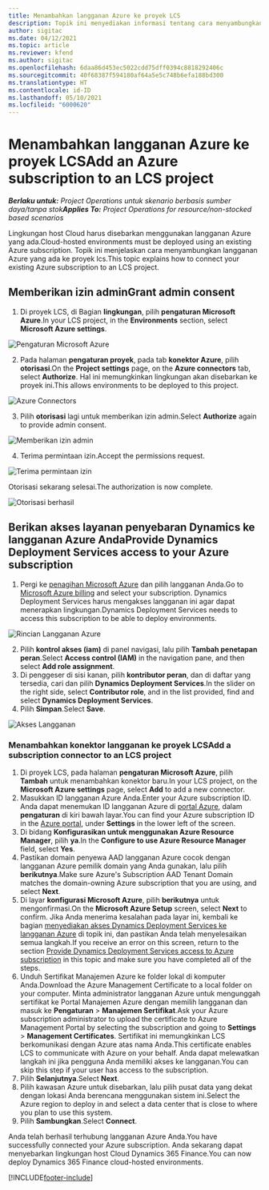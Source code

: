 ```yaml
---
title: Menambahkan langganan Azure ke proyek LCS
description: Topik ini menyediakan informasi tentang cara menyambungkan langganan Azure ke proyek lcs.
author: sigitac
ms.date: 04/12/2021
ms.topic: article
ms.reviewer: kfend
ms.author: sigitac
ms.openlocfilehash: 6daa86d453ec5022cdd75dff0394c8818292406c
ms.sourcegitcommit: 40f68387f594180af64a5e5c748b6efa188bd300
ms.translationtype: HT
ms.contentlocale: id-ID
ms.lasthandoff: 05/10/2021
ms.locfileid: "6000620"
---
```

# <a name="add-an-azure-subscription-to-an-lcs-project"></a><span data-ttu-id="ccf85-103">Menambahkan langganan Azure ke proyek LCS</span><span class="sxs-lookup"><span data-stu-id="ccf85-103">Add an Azure subscription to an LCS project</span></span>

<span data-ttu-id="ccf85-104">_**Berlaku untuk:** Project Operations untuk skenario berbasis sumber daya/tanpa stok_</span><span class="sxs-lookup"><span data-stu-id="ccf85-104">_**Applies To:** Project Operations for resource/non-stocked based scenarios_</span></span>

<span data-ttu-id="ccf85-105">Lingkungan host Cloud harus disebarkan menggunakan langganan Azure yang ada.</span><span class="sxs-lookup"><span data-stu-id="ccf85-105">Cloud-hosted environments must be deployed using an existing Azure subscription.</span></span> <span data-ttu-id="ccf85-106">Topik ini menjelaskan cara menyambungkan langganan Azure yang ada ke proyek lcs.</span><span class="sxs-lookup"><span data-stu-id="ccf85-106">This topic explains how to connect your existing Azure subscription to an LCS project.</span></span> 

## <a name="grant-admin-consent"></a><span data-ttu-id="ccf85-107">Memberikan izin admin</span><span class="sxs-lookup"><span data-stu-id="ccf85-107">Grant admin consent</span></span>

1. <span data-ttu-id="ccf85-108">Di proyek LCS, di Bagian **lingkungan**, pilih **pengaturan Microsoft Azure**.</span><span class="sxs-lookup"><span data-stu-id="ccf85-108">In your LCS project, in the **Environments** section, select **Microsoft Azure settings**.</span></span>

![Pengaturan Microsoft Azure](./media/1MicrosoftAzureSettings.png)

2. <span data-ttu-id="ccf85-110">Pada halaman **pengaturan proyek**, pada tab **konektor Azure**, pilih **otorisasi**.</span><span class="sxs-lookup"><span data-stu-id="ccf85-110">On the **Project settings** page, on the **Azure connectors** tab, select **Authorize**.</span></span> <span data-ttu-id="ccf85-111">Hal ini memungkinkan lingkungan akan disebarkan ke proyek ini.</span><span class="sxs-lookup"><span data-stu-id="ccf85-111">This allows environments to be deployed to this project.</span></span>

![Azure Connectors](./media/2AzureConnectors.png)

3. <span data-ttu-id="ccf85-113">Pilih **otorisasi** lagi untuk memberikan izin admin.</span><span class="sxs-lookup"><span data-stu-id="ccf85-113">Select **Authorize** again to provide admin consent.</span></span>

![Memberikan izin admin](./media/3GrantAdminConsent.png)

4. <span data-ttu-id="ccf85-115">Terima permintaan izin.</span><span class="sxs-lookup"><span data-stu-id="ccf85-115">Accept the permissions request.</span></span>

![Terima permintaan izin](./media/4AcceptPermissionRequest.png)

<span data-ttu-id="ccf85-117">Otorisasi sekarang selesai.</span><span class="sxs-lookup"><span data-stu-id="ccf85-117">The authorization is now complete.</span></span> 

![Otorisasi berhasil](./media/5AuthorizationComplete.png)

## <a name="provide-dynamics-deployment-services-access-to-your-azure-subscription"></a><a name="provide"></a><span data-ttu-id="ccf85-119">Berikan akses layanan penyebaran Dynamics ke langganan Azure Anda</span><span class="sxs-lookup"><span data-stu-id="ccf85-119">Provide Dynamics Deployment Services access to your Azure subscription</span></span>

1. <span data-ttu-id="ccf85-120">Pergi ke [penagihan Microsoft Azure](https://portal.azure.com/#blade/Microsoft\_Azure\_Billing/SubscriptionsBlade) dan pilih langganan Anda.</span><span class="sxs-lookup"><span data-stu-id="ccf85-120">Go to [Microsoft Azure billing](https://portal.azure.com/#blade/Microsoft\_Azure\_Billing/SubscriptionsBlade) and select your subscription.</span></span> <span data-ttu-id="ccf85-121">Dynamics Deployment Services harus mengakses langganan ini agar dapat menerapkan lingkungan.</span><span class="sxs-lookup"><span data-stu-id="ccf85-121">Dynamics Deployment Services needs to access this subscription to be able to deploy environments.</span></span>

![Rincian Langganan Azure](./media/6AzureSubscription.png)

2. <span data-ttu-id="ccf85-123">Pilih **kontrol akses (iam)** di panel navigasi, lalu pilih **Tambah penetapan peran**.</span><span class="sxs-lookup"><span data-stu-id="ccf85-123">Select **Access control (IAM)** in the navigation pane, and then select **Add role assignment**.</span></span>
3. <span data-ttu-id="ccf85-124">Di penggeser di sisi kanan, pilih **kontributor peran**, dan di daftar yang tersedia, cari dan pilih **Dynamics Deployment Services**.</span><span class="sxs-lookup"><span data-stu-id="ccf85-124">In the slider on the right side, select **Contributor role**, and in the list provided, find and select **Dynamics Deployment Services**.</span></span> 
4. <span data-ttu-id="ccf85-125">Pilih **Simpan**.</span><span class="sxs-lookup"><span data-stu-id="ccf85-125">Select **Save**.</span></span>

![Akses Langganan](./media/7SubscriptionAccess.png)

### <a name="add-a-subscription-connector-to-an-lcs-project"></a><span data-ttu-id="ccf85-127">Menambahkan konektor langganan ke proyek LCS</span><span class="sxs-lookup"><span data-stu-id="ccf85-127">Add a subscription connector to an LCS project</span></span>

1. <span data-ttu-id="ccf85-128">Di proyek LCS, pada halaman **pengaturan Microsoft Azure**, pilih **Tambah** untuk menambahkan konektor baru.</span><span class="sxs-lookup"><span data-stu-id="ccf85-128">In your LCS project, on the **Microsoft Azure settings** page, select **Add** to add a new connector.</span></span>
2. <span data-ttu-id="ccf85-129">Masukkan ID langganan Azure Anda.</span><span class="sxs-lookup"><span data-stu-id="ccf85-129">Enter your Azure subscription ID.</span></span> <span data-ttu-id="ccf85-130">Anda dapat menemukan ID langganan Azure di [portal Azure](https://ms.portal.azure.com/), dalam  **pengaturan**  di kiri bawah layar.</span><span class="sxs-lookup"><span data-stu-id="ccf85-130">You can find your Azure subscription ID in the [Azure portal](https://ms.portal.azure.com/), under  **Settings**  in the lower left of the screen.</span></span>
3. <span data-ttu-id="ccf85-131">Di bidang **Konfigurasikan untuk menggunakan Azure Resource Manager**, pilih **ya**.</span><span class="sxs-lookup"><span data-stu-id="ccf85-131">In the **Configure to use Azure Resource Manager** field, select **Yes**.</span></span>
4. <span data-ttu-id="ccf85-132">Pastikan domain penyewa AAD langganan Azure cocok dengan langganan Azure pemilik domain yang Anda gunakan, lalu pilih **berikutnya**.</span><span class="sxs-lookup"><span data-stu-id="ccf85-132">Make sure Azure's Subscription AAD Tenant Domain matches the domain-owning Azure subscription that you are using, and select **Next**.</span></span>
5. <span data-ttu-id="ccf85-133">Di layar **konfigurasi Microsoft Azure**, pilih **berikutnya** untuk mengonfirmasi.</span><span class="sxs-lookup"><span data-stu-id="ccf85-133">On the **Microsoft Azure Setup** screen, select **Next** to confirm.</span></span> <span data-ttu-id="ccf85-134">Jika Anda menerima kesalahan pada layar ini, kembali ke bagian [menyediakan akses Dynamics Deployment Services ke langganan Azure](#provide) di topik ini, dan pastikan Anda telah menyelesaikan semua langkah.</span><span class="sxs-lookup"><span data-stu-id="ccf85-134">If you receive an error on this screen, return to the section [Provide Dynamics Deployment Services access to Azure subscription](#provide) in this topic and make sure you have completed all of the steps.</span></span>
6. <span data-ttu-id="ccf85-135">Unduh Sertifikat Manajemen Azure ke folder lokal di komputer Anda.</span><span class="sxs-lookup"><span data-stu-id="ccf85-135">Download the Azure Management Certificate to a local folder on your computer.</span></span> <span data-ttu-id="ccf85-136">Minta administrator langganan Azure untuk mengunggah sertifikat ke Portal Manajemen Azure dengan memilih langganan dan masuk ke **Pengaturan** > **Manajemen Sertifikat**.</span><span class="sxs-lookup"><span data-stu-id="ccf85-136">Ask your Azure subscription administrator to upload the certificate to Azure Management Portal by selecting the subscription and going to **Settings** > **Management Certificates**.</span></span> <span data-ttu-id="ccf85-137">Sertifikat ini memungkinkan LCS berkomunikasi dengan Azure atas nama Anda.</span><span class="sxs-lookup"><span data-stu-id="ccf85-137">This certificate enables LCS to communicate with Azure on your behalf.</span></span> <span data-ttu-id="ccf85-138">Anda dapat melewatkan langkah ini jika pengguna Anda memiliki akses ke langganan.</span><span class="sxs-lookup"><span data-stu-id="ccf85-138">You can skip this step if your user has access to the subscription.</span></span>
7. <span data-ttu-id="ccf85-139">Pilih  **Selanjutnya**.</span><span class="sxs-lookup"><span data-stu-id="ccf85-139">Select  **Next**.</span></span>
8. <span data-ttu-id="ccf85-140">Pilih kawasan Azure untuk disebarkan, lalu pilih pusat data yang dekat dengan lokasi Anda berencana menggunakan sistem ini.</span><span class="sxs-lookup"><span data-stu-id="ccf85-140">Select the Azure region to deploy in and select a data center that is close to where you plan to use this system.</span></span>
9.  <span data-ttu-id="ccf85-141">Pilih  **Sambungkan**.</span><span class="sxs-lookup"><span data-stu-id="ccf85-141">Select  **Connect**.</span></span>

<span data-ttu-id="ccf85-142">Anda telah berhasil terhubung langganan Azure Anda.</span><span class="sxs-lookup"><span data-stu-id="ccf85-142">You have successfully connected your Azure subscription.</span></span> <span data-ttu-id="ccf85-143">Anda sekarang dapat menyebarkan lingkungan host Cloud Dynamics 365 Finance.</span><span class="sxs-lookup"><span data-stu-id="ccf85-143">You can now deploy Dynamics 365 Finance cloud-hosted environments.</span></span>




[!INCLUDE[footer-include](../includes/footer-banner.md)]
